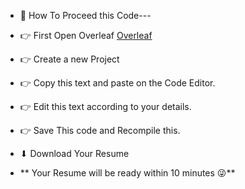 - 🌱 How To Proceed this Code---

- 👉 First Open Overleaf  [Overleaf](https://www.overleaf.com)

- 👉 Create a new Project

- 👉 Copy this text and paste on the Code Editor.

- 👉 Edit this text according to your details.

- 👉 Save This code and Recompile this. 


- ⬇ Download Your Resume


- ** Your Resume will be ready within 10 minutes 😜**